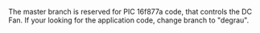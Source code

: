 The master branch is reserved for PIC 16f877a code, that controls the DC Fan.
If your looking for the application code, change branch to "degrau".
